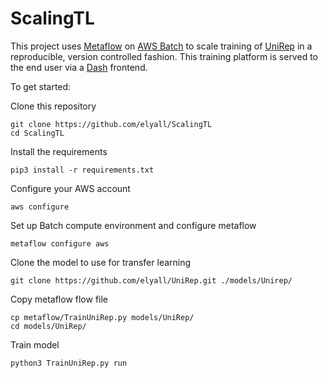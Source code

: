 # ScalingTL

This project uses [Metaflow](https://metaflow.org/) on [AWS Batch](https://aws.amazon.com/batch/) to scale training of [UniRep](https://github.com/churchlab/UniRep) in a reproducible, version controlled fashion. This training platform is served to the end user via a [Dash](https://plot.ly/dash/) frontend.

To get started:

Clone this repository
```
git clone https://github.com/elyall/ScalingTL
cd ScalingTL
```

Install the requirements
```
pip3 install -r requirements.txt
```

Configure your AWS account
```
aws configure
```

Set up Batch compute environment and configure metaflow
```
metaflow configure aws
```


Clone the model to use for transfer learning
```
git clone https://github.com/elyall/UniRep.git ./models/Unirep/
```

Copy metaflow flow file
```
cp metaflow/TrainUniRep.py models/UniRep/
cd models/UniRep/
```

Train model
```
python3 TrainUniRep.py run
```
